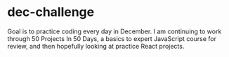 # dec-challenge
Goal is to practice coding every day in December. I am continuing to work through 50 Projects In 50 Days, a basics to expert JavaScript course for review, and then hopefully looking at practice React projects. 